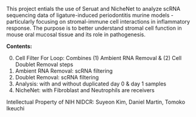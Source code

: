 This project entials the use of Seruat and NicheNet to analyze scRNA sequencing data of ligature-induced periodontitis murine models - particularly focusing on stromal-immune cell interactions in inflammatory response. 
The purpose is to better understand stromal cell function in mouse oral mucosal tissue and its role in pathogenesis.

**Contents:** 

0. Cell Filter For Loop: Combines (1) Ambient RNA Removal & (2) Cell Doublet Removal steps
1. Ambient RNA Removal: scRNA filtering 
2. Doublet Removal: scRNA filtering
3. Analysis: with and without duplicated day 0 & day 1 samples
4. NicheNet: with Fibroblast and Neutrophils are receivers

Intellectual Property of NIH NIDCR:
Suyeon Kim, Daniel Martin, Tomoko Ikeuchi
